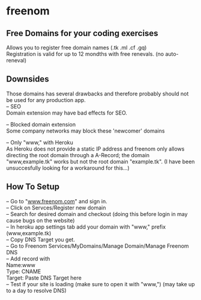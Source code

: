 # freenom


## Free Domains for your coding exercises  
Allows you to register free domain names (.tk .ml .cf .gq)   
Registration is valid for up to 12 mondths with free renevals. (no auto-reneval)  


## Downsides
Those domains has several drawbacks and therefore probably should not be used for any production app.  
– SEO  
Domain extension may have bad effects for SEO.  
  
– Blocked domain extension  
Some company networks may block these 'newcomer' domains  
  
– Only "www," with Heroku  
As Heroku does not provide a static IP address and freenom only allows directing the root domain through a A-Record; the domain "www,example.tk" works but not the root domain "example.tk". (I have been unsuccesfully looking for a workaround for this...)
  
  
## How To Setup
– Go to "www.freenom.com" and sign in.  
– Click on Servces/Register new domain  
– Search for desired domain and checkout (doing this before login in may cause bugs on the website)  
– In heroku app settings tab add your domain with "www," prefix (www,example.tk)  
– Copy DNS Target you get.  
– Go to Freenom Services/MyDomains/Manage Domain/Manage Freenom DNS  
– Add record with  
Name:www  
Type: CNAME  
Target: Paste DNS Target here  
– Test if your site is loading (make sure to open it with "www,") (may take up to a day to resolve DNS)  
